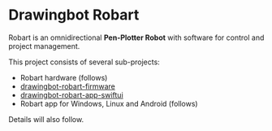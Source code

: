 # Drawingbot Robart

Robart is an omnidirectional **Pen-Plotter Robot** with software for control and project management.

This project consists of several sub-projects:

- Robart hardware (follows)
- [drawingbot-robart-firmware](https://github.com/cnichte/drawingbot-robart-firmware)
- [drawingbot-robart-app-swiftui](https://github.com/cnichte/drawingbot-robart-firmware)
- Robart app for Windows, Linux and Android (follows)

Details will also follow.
